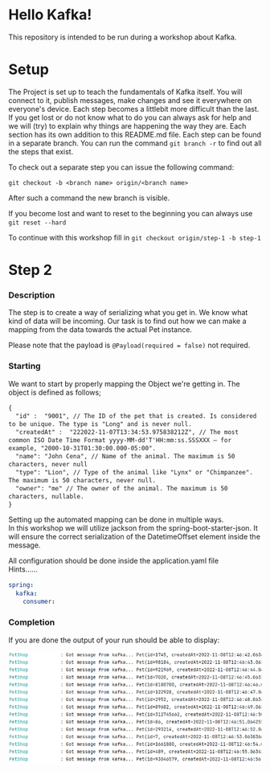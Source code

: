 # Hello Kafka!

This repository is intended to be run during a workshop about Kafka.

# Setup

The Project is set up to teach the fundamentals of Kafka itself. You will connect to it, publish messages, make changes and see it everywhere on everyone's device.
Each step becomes a littlebit more difficult than the last. If you get lost or do not know what to do you can always ask for help and we will (try) to explain why things are happening the way they are. 
Each section has its own addition to this README.md file. Each step can be found in a separate branch. You can run the command `git branch -r` to find out all the steps that exist.

To check out a separate step you can issue the following command:

```shell
git checkout -b <branch name> origin/<branch name>
```

After such a command the new branch is visible.

If you become lost and want to reset to the beginning you can always use `git reset --hard`

To continue with this workshop fill in `git checkout origin/step-1 -b step-1`


# Step 2

### Description
The step is to create a way of serializing what you get in. We know what kind of data will be incoming.
Our task is to find out how we can make a mapping from the data towards the actual Pet instance.

Please note that the payload is `@Payload(required = false)` not required.

### Starting

We want to start by properly mapping the Object we're getting in. The object is defined as follows;
```JSMin
{
  "id" :  "9001", // The ID of the pet that is created. Is considered to be unique. The type is "Long" and is never null.
  "createdAt" :  "222022-11-07T13:34:53.975838212Z", // The most common ISO Date Time Format yyyy-MM-dd'T'HH:mm:ss.SSSXXX — for example, "2000-10-31T01:30:00.000-05:00".
  "name": "John Cena", // Name of the animal. The maximum is 50 characters, never null
  "type": "Lion", // Type of the animal like "Lynx" or "Chimpanzee". The maximum is 50 characters, never null.
  "owner": "me" // The owner of the animal. The maximum is 50 characters, nullable.
}
```
Setting up the automated mapping can be done in multiple ways.  
In this workshop we will utilize jackson from the spring-boot-starter-json. It will ensure the correct serialization of the DatetimeOffset element inside the message.

All configuration should be done inside the application.yaml file   
Hints......
```yaml
spring:
  kafka:
    consumer:

```

### Completion
If you are done the output of your run should be able to display:

<img src="pictures/2.png" alt="drawing" width="748"/>
